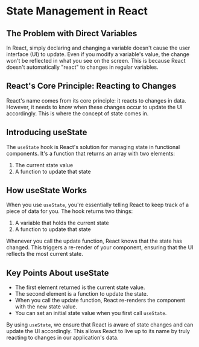 # State Management in React

## The Problem with Direct Variables

In React, simply declaring and changing a variable doesn't cause the user interface (UI) to update. Even if you modify a variable's value, the change won't be reflected in what you see on the screen. This is because React doesn't automatically "react" to changes in regular variables.

## React's Core Principle: Reacting to Changes

React's name comes from its core principle: it reacts to changes in data. However, it needs to know when these changes occur to update the UI accordingly. This is where the concept of state comes in.

## Introducing useState

The `useState` hook is React's solution for managing state in functional components. It's a function that returns an array with two elements:

1. The current state value
2. A function to update that state

## How useState Works

When you use `useState`, you're essentially telling React to keep track of a piece of data for you. The hook returns two things:

1. A variable that holds the current state
2. A function to update that state

Whenever you call the update function, React knows that the state has changed. This triggers a re-render of your component, ensuring that the UI reflects the most current state.

## Key Points About useState

- The first element returned is the current state value.
- The second element is a function to update the state.
- When you call the update function, React re-renders the component with the new state value.
- You can set an initial state value when you first call `useState`.

By using `useState`, we ensure that React is aware of state changes and can update the UI accordingly. This allows React to live up to its name by truly reacting to changes in our application's data.